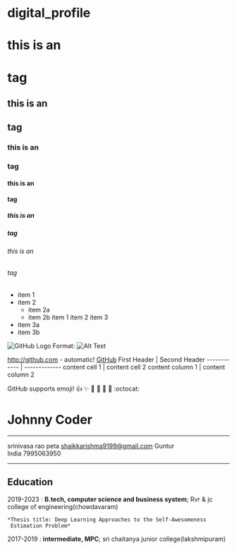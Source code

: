 # digital_profile


# this is an <h1> tag
## this is an <h2> tag
### this is an <h3> tag
#### this is an <h4> tag
##### this is an <h5> tag
###### this is an <h6> tag
* item 1
* item 2
  * item 2a
  * item 2b
item 1
item 2
item 3
 * item 3a
 * item 3b


 
  
![GitHub Logo](/images/logo.png)
Format: ![Alt Text](url)

http://github.com - automatic!
[GitHub](http://github.com)
First Header | Second Header
------------ | -------------
content cell 1 | content cell 2
content column 1 | content column 2

GitHub supports emoji!
:+1: :sparkles: :camel: :tada:
:rocket: :metal: :octocat: 

Johnny Coder
============

-------------------     ----------------------------
srinivasa rao peta        shaikkarishma9199@gmail.com
Guntur                         
India                           7995063950
-------------------     ----------------------------

Education
---------

2019-2023
:   **B.tech, computer science and business system**; Rvr & jc college of engineering(chowdavaram)

    *Thesis title: Deep Learning Approaches to the Self-Awesomeness
     Estimation Problem*
     
2017-2019
:   **intermediate, MPC**; sri chaitanya junior college(lakshmipuram)


